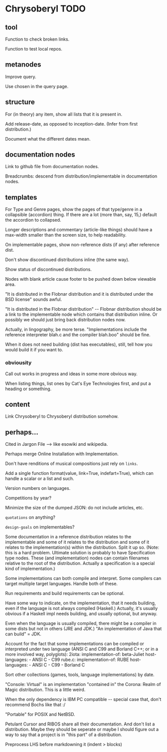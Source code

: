 Chrysoberyl TODO
================

tool
----

Function to check broken links.

Function to test local repos.

metanodes
---------

Improve query.

Use chosen in the query page.

structure
---------

For (in theory) any item, show all lists that it is present in.

Add release-date, as opposed to inception-date. (Infer from first distribution.)

Document what the different dates mean.

documentation nodes
-------------------

Link to github file from documentation nodes.

Breadcrumbs: descend from distribution/implementable in documentation nodes.

templates
---------

For Type and Genre pages, show the pages of that type/genre in a collapsible
(accordion) thing.  If there are a lot (more than, say, 15,) default the accordion
to collapsed.

Longer descriptions and commentary (article-like things) should have a
max-width smaller than the screen size, to help readability.

On implementable pages, show non-reference dists (if any) after reference dist.

Don't show discontinued distributions inline (the same way).

Show status of discontinued distributions.

Nodes with blank article cause footer to be pushed down below viewable area.

"It is distributed in the Flobnar distribution and it is distributed
under the BSD license" sounds awful.
 
"It is distributed in the Flobnar distribution" -- Flobnar distribution should
be a link to the implementable node which contains that distribution inline.
Or possibly we should just bring back distribution nodes now.
 
Actually, in lingography, be more terse.  "Implementations include
the reference interpreter blah.c and the compiler blah.boo" should be fine.

When it does not need building (dist has executables), still, tell
how you would build it if you want to.

### obviousity ###

Call out works in progress and ideas in some more obvious way.

When listing things, list ones by Cat's Eye Technologies first, and
put a heading or something.

content
-------

Link Chrysoberyl to Chrysoberyl distribution somehow.

perhaps...
----------

Cited in Jargon File --> like esowiki and wikipedia.

Perhaps merge Online Installation with Implementation.

Don't have renditions of musical compositions just rely on `links`.

Add a single function format(value, link=True, indefart=True), which
can handle a scalar or a list and such.

Version numbers on languages.

Competitions by year?

Minimize the size of the dumped JSON: do not include articles, etc.

`quotations` on anything?

`design-goals` on implementables?

Some documentation in a reference distribution relates to the implementable
and some of it relates to the distribution and some of it relates to
the implementation(s) within the distribution.  Split it up so.
(Note: this is a hard problem.  Ultimate solution is probably to have
Specification type nodes.  These (and implementation) nodes can contain
filenames relative to the root of the distribution.  Actually a specification
is a special kind of implementation.)

Some implementations can both compile and interpret.  Some compilers
can target multiple target languages.  Handle both of these.

Run requirements and build requirements can be optional.

Have some way to indicate, on the implementation, that it needs
building, even if the language is not always compiled (Haskell.)
Actually, it's usually obvious if a Haskell impl needs building, and
usually optional, but anyway.

Even when the language is usually compiled, there might be
a compiler in some dists but not in others (JRE and JDK.)
"An implementation of Java that can build" = JDK.

Account for the fact that some implementations can be
compiled or interpreted under two language (ANSI C and C99
and Borland C++; or in a more involved way, polyglots):
    2iota:
      implementation-of: beta-Juliet
      host-languages:
      - ANSI C
      - C99
    rube.c:
      implementation-of: RUBE
      host-languages:
      - ANSI C
      - C99
      - Borland C

Sort other collections (games, tools, language implementations) by date.

"Console: Virtual" is an implementation "contained in" the
Corona: Realm of Magic distribution.  This is a little weird.

When the only dependency is IBM PC compatible -- special case that,
don't recommend Bochs like that :/

"Portable" for POSIX and NetBSD.

Petulant Cursor and RIBOS share all their documentation.  And don't
list a distribution.  Maybe they should be seperate or maybe I should
figure out a way to say that a project is in "this part" of a distribution.

Preprocess LHS before markdowning it (indent > blocks)
